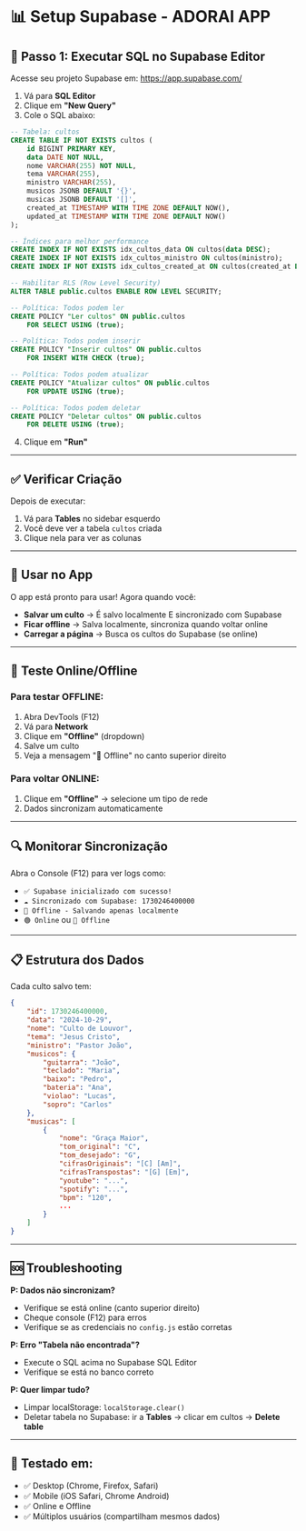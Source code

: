 # 📊 Setup Supabase - ADORAI APP

## 🔧 Passo 1: Executar SQL no Supabase Editor

Acesse seu projeto Supabase em: https://app.supabase.com/

1. Vá para **SQL Editor**
2. Clique em **"New Query"**
3. Cole o SQL abaixo:

```sql
-- Tabela: cultos
CREATE TABLE IF NOT EXISTS cultos (
    id BIGINT PRIMARY KEY,
    data DATE NOT NULL,
    nome VARCHAR(255) NOT NULL,
    tema VARCHAR(255),
    ministro VARCHAR(255),
    musicos JSONB DEFAULT '{}',
    musicas JSONB DEFAULT '[]',
    created_at TIMESTAMP WITH TIME ZONE DEFAULT NOW(),
    updated_at TIMESTAMP WITH TIME ZONE DEFAULT NOW()
);

-- Índices para melhor performance
CREATE INDEX IF NOT EXISTS idx_cultos_data ON cultos(data DESC);
CREATE INDEX IF NOT EXISTS idx_cultos_ministro ON cultos(ministro);
CREATE INDEX IF NOT EXISTS idx_cultos_created_at ON cultos(created_at DESC);

-- Habilitar RLS (Row Level Security)
ALTER TABLE public.cultos ENABLE ROW LEVEL SECURITY;

-- Política: Todos podem ler
CREATE POLICY "Ler cultos" ON public.cultos
    FOR SELECT USING (true);

-- Política: Todos podem inserir
CREATE POLICY "Inserir cultos" ON public.cultos
    FOR INSERT WITH CHECK (true);

-- Política: Todos podem atualizar
CREATE POLICY "Atualizar cultos" ON public.cultos
    FOR UPDATE USING (true);

-- Política: Todos podem deletar
CREATE POLICY "Deletar cultos" ON public.cultos
    FOR DELETE USING (true);
```

4. Clique em **"Run"**

---

## ✅ Verificar Criação

Depois de executar:
1. Vá para **Tables** no sidebar esquerdo
2. Você deve ver a tabela `cultos` criada
3. Clique nela para ver as colunas

---

## 🚀 Usar no App

O app está pronto para usar! Agora quando você:

- **Salvar um culto** → É salvo localmente E sincronizado com Supabase
- **Ficar offline** → Salva localmente, sincroniza quando voltar online
- **Carregar a página** → Busca os cultos do Supabase (se online)

---

## 📡 Teste Online/Offline

### Para testar OFFLINE:
1. Abra DevTools (F12)
2. Vá para **Network**
3. Clique em **"Offline"** (dropdown)
4. Salve um culto
5. Veja a mensagem "🔴 Offline" no canto superior direito

### Para voltar ONLINE:
1. Clique em **"Offline"** → selecione um tipo de rede
2. Dados sincronizam automaticamente

---

## 🔍 Monitorar Sincronização

Abra o Console (F12) para ver logs como:
- `✅ Supabase inicializado com sucesso!`
- `☁️ Sincronizado com Supabase: 1730246400000`
- `📱 Offline - Salvando apenas localmente`
- `🟢 Online` ou `🔴 Offline`

---

## 📋 Estrutura dos Dados

Cada culto salvo tem:
```json
{
    "id": 1730246400000,
    "data": "2024-10-29",
    "nome": "Culto de Louvor",
    "tema": "Jesus Cristo",
    "ministro": "Pastor João",
    "musicos": {
        "guitarra": "João",
        "teclado": "Maria",
        "baixo": "Pedro",
        "bateria": "Ana",
        "violao": "Lucas",
        "sopro": "Carlos"
    },
    "musicas": [
        {
            "nome": "Graça Maior",
            "tom_original": "C",
            "tom_desejado": "G",
            "cifrasOriginais": "[C] [Am]",
            "cifrasTranspostas": "[G] [Em]",
            "youtube": "...",
            "spotify": "...",
            "bpm": "120",
            ...
        }
    ]
}
```

---

## 🆘 Troubleshooting

**P: Dados não sincronizam?**
- Verifique se está online (canto superior direito)
- Cheque console (F12) para erros
- Verifique se as credenciais no `config.js` estão corretas

**P: Erro "Tabela não encontrada"?**
- Execute o SQL acima no Supabase SQL Editor
- Verifique se está no banco correto

**P: Quer limpar tudo?**
- Limpar localStorage: `localStorage.clear()`
- Deletar tabela no Supabase: ir a **Tables** → clicar em cultos → **Delete table**

---

## 📱 Testado em:
- ✅ Desktop (Chrome, Firefox, Safari)
- ✅ Mobile (iOS Safari, Chrome Android)
- ✅ Online e Offline
- ✅ Múltiplos usuários (compartilham mesmos dados)
